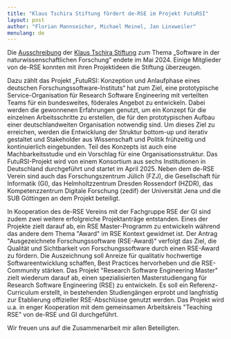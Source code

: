 ```yaml
---
title: "Klaus Tschira Stiftung fördert de-RSE im Projekt FutuRSI"
layout: post
author: "Florian Mannseicher, Michael Meinel, Jan Linxweiler"
menulang: de
---
```


Die [Ausschreibung](https://klaus-tschira-stiftung.de/foerderungen/naturwissenschaftliche-software/) der [Klaus Tschira Stiftung](https://klaus-tschira-stiftung.de/) zum Thema „Software in der naturwissenschaftlichen Forschung“ endete im Mai 2024.
Einige Mitglieder von de-RSE konnten mit ihren Projektideen die Stiftung überzeugen.

Dazu zählt das Projekt „FutuRSI: Konzeption und Anlaufphase eines deutschen Forschungssoftware-Instituts“ hat zum Ziel, eine prototypische Service-Organisation für Research Software Engineering mit verteilten Teams für ein bundesweites,
föderales Angebot zu entwickeln. Dabei werden die gewonnenen Erfahrungen genutzt, um ein Konzept für die einzelnen Arbeitsschritte zu erstellen, die für den prototypischen Aufbau einer deutschlandweiten Organisation notwendig sind.
Um dieses Ziel zu erreichen, werden die Entwicklung der Struktur bottom-up und iterativ gestaltet und Stakeholder aus Wissenschaft und Politik frühzeitig und kontinuierlich eingebunden.
Teil des Konzepts ist auch eine Machbarkeitsstudie und ein Vorschlag für eine Organisationsstruktur.
Das FutuRSI-Projekt wird von einem Konsortium aus sechs Institutionen in Deutschland durchgeführt und startet im April 2025.
Neben dem de-RSE Verein sind auch das Forschungszentrum Jülich (FZJ), die Gesellschaft für Informatik (GI), das Helmholtzzentrum Dresden Rossendorf (HZDR), das Kompetenzzentrum Digitale Forschung (zedif) der Universität Jena und die SUB Göttingen an dem Projekt beteiligt. 

In Kooperation des de-RSE Vereins mit der Fachgruppe RSE der GI sind zudem zwei weitere erfolgreiche Projektanträge entstanden. Eines der Projekte zielt darauf ab, ein RSE Master-Programm zu entwickeln während das andere dem Thema "Award" im RSE Kontext gewidmet ist. Der Antrag "Ausgezeichnete Forschungssoftware (RSE-Award)" verfolgt das Ziel, die Qualität und Sichtbarkeit von Forschungssoftware durch einen RSE-Award zu fördern. Die Auszeichnung soll Anreize für qualitativ hochwertige Softwareentwicklung schaffen, Best Practices hervorheben und die RSE-Community stärken. Das Projekt "Research Software Engineering Master" zielt wiederum darauf ab, einen spezialisierten Masterstudiengang für Research Software Engineering (RSE) zu entwickeln. Es soll ein Referenz-Curriculum erstellt, in bestehenden Studiengängen erprobt und langfristig zur Etablierung offizieller RSE-Abschlüsse genutzt werden. Das Projekt wird u.a. in enger Kooperation mit dem gemeinsamen Arbeitskreis "Teaching RSE" von de-RSE und GI durchgeführt.

Wir freuen uns auf die Zusammenarbeit mir allen Beteiligten.

